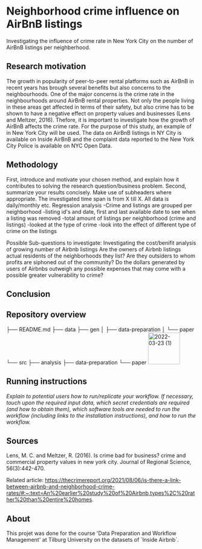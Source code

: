 # Neighborhood crime influence on AirBnB listings

Investigating the influence of crime rate in New York City on the number of AirBnB listings per neighberhood.

## Research motivation
The growth in popularity of peer-to-peer rental platforms such as AirBnB in recent years has brough several benefits but also concerns to the neighbourhoods. One of the major concerns is the crime rate in the neighbourhoods around AirBnB rental properties. Not only the people living in these areas get affected in terms of their safety, but also crime has to be shown to have a negative effect on property values and businesses (Lens and Meltzer, 2016). Thefore, it is important to investigate how the growth of AirBnB affects the crime rate. For the purpose of this study, an example of in New York City will be used. The data on AirBnB listings in NY City is available on Inside AirBnB and the complaint data reported to the New York City Police is available on NYC Open Data.

## Methodology
First, introduce and motivate your chosen method, and explain how it contributes to solving the research question/business problem. Second, summarize your results concisely. Make use of subheaders where appropriate. The investigated time span is from X till X. All data is daily/monthly etc. Regression analysis -Crime and listings are grouped per neighborhood -listing id's and date, first and last available date to see when a listing was removed -total amount of listings per neighborhood (crime and listings) -looked at the type of crime -look into the effect of different type of crime on the listings

Possible Sub-questions to investigate:
Investigating the cost/benifit analysis of growing number of Airbnb listings
Are the owners of Airbnb listings actual residents of the neighborhoods they list? 
Are they outsiders to whom profits are siphoned out of the community?
Do the dollars generated by users of Airbnbs outweigh any possible expenses that may come with a possible greater vulnerability to crime?

## Conclusion


## Repository overview
├── README.md
├── data
├── gen
│   ├── data-preparation
│   └── paper
└── src
    ├── analysis
    ├── data-preparation
    └── paper
<img width="84" alt="2022-03-23 (1)" src="https://user-images.githubusercontent.com/99139820/159745049-fd4b1822-f83a-467e-9c1f-9bba8835c88c.png">


## Running instructions
*Explain to potential users how to run/replicate your workflow. If necessary, touch upon the required input data, which secret credentials are required (and how to obtain them), which software tools are needed to run the workflow (including links to the installation instructions), and how to run the workflow.*



## Sources
Lens, M. C. and Meltzer, R. (2016). Is crime bad for business? crime and commercial property values in new york city. Journal of Regional Science, 56(3):442-470.

Related article: https://thecrimereport.org/2021/08/06/is-there-a-link-between-airbnb-and-neighborhood-crime-rates/#:~:text=An%20earlier%20study%20of%20Airbnb,types%2C%20rather%20than%20entire%20homes.


## About
This projet was done for the course 'Data Preparation and Workflow Management' at Tilburg University on the datasets of ´Inside Airbnb´.
